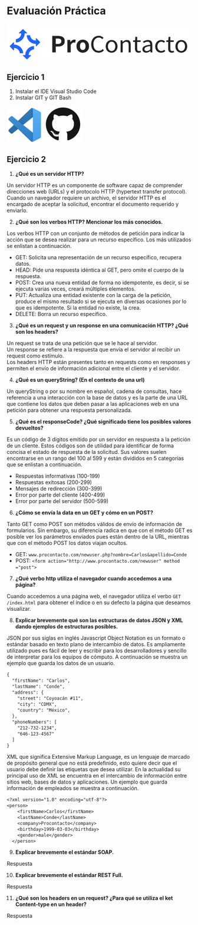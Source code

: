 # Evaluación Práctica 

![Logo Procontacto](/img/logo.png)

## Ejercicio 1

1. Instalar el IDE Visual Studio Code
2. Instalar GIT y GIT Bash


![Logo Visual Studio](/img/vs.png)
![Logo Git](/img/git.png)


## Ejercicio 2

1. **¿Qué es un servidor HTTP?** 

Un servidor HTTP es un componente de software capaz de comprender direcciones web (URLs) y el protocolo HTTP (hypertext transfer protocol). Cuando un navegador requiere un archivo, el servidor HTTP es el encargado de aceptar la solicitud, encontrar el documento requerido y enviarlo.

2. **¿Qué son los verbos HTTP? Mencionar los más conocidos.**  

Los verbos HTTP con un conjunto de métodos de petición para indicar la acción que se desea realizar para un recurso específico. Los más utilizados se enlistan a continuación.

- GET: Solicita una representación de un recurso específico, recupera datos.
- HEAD: Pide una respuesta idéntica al GET, pero omite el cuerpo de la respuesta.
- POST: Crea una nueva entidad de forma no idempotente, es decir, si se ejecuta varias veces, creará múltiples elementos. 
- PUT: Actualiza una entidad existente con la carga de la petición, produce el mismo resultado si se ejecuta en diversas ocasiones por lo que es idempotente. Si la entidad no existe, la crea.
- DELETE: Borra un recurso específico.


3. **¿Qué es un request y un response en una comunicación HTTP? ¿Qué son los headers?**

Un request se trata de una petición que se le hace al servidor.  
Un response se refiere a la respuesta que envía el servidor al recibir un request como estímulo.  
Los headers HTTP están presentes tanto en requests como en responses y permiten el envío de información adicional entre el cliente y el servidor.

4. **¿Qué es un queryString? (En el contexto de una url)**  

Un queryString o por su nombre en español, cadena de consultas, hace referencia a una interacción con la base de datos y es la parte de una URL que contiene los datos que deben pasar a las aplicaciones web en una petición para obtener una respuesta personalizada. 

5. **¿Qué es el responseCode? ¿Qué significado tiene los posibles valores devueltos?** 

Es un código de 3 dígitos emitido por un servidor en respuesta a la petición de un cliente. Estos códigos son de utilidad para identificar de forma concisa el estado de respuesta de la solicitud. Sus valores suelen encontrarse en un rango del 100 al 599 y están divididos en 5 categorías que se enlistan a continuación.

- Respuestas informativas (100-199)
- Respuestas exitosas (200-299)
- Mensajes de redirección (300-399)
- Error por parte del cliente (400-499)
- Error por parte del servidor (500-599)

6. **¿Cómo se envía la data en un GET y cómo en un POST?**   

Tanto GET como POST son métodos válidos de envío de información de formularios. Sin embargo, su diferencia radica en que con el método GET es posible ver los parámetros enviados pues están dentro de la URL, mientras que con el método POST los datos viajan ocultos. 

- GET: `www.procontacto.com/newuser.php?nombre=Carlos&apellido=Conde`
- POST: `<form action="http://www.procontacto.com/newuser" method ="post">`

7. **¿Qué verbo http utiliza el navegador cuando accedemos a una página?**  

Cuando accedemos a una página web, el navegador utiliza el verbo `GET /index.html` para obtener el índice o en su defecto la página que deseamos visualizar.

8. **Explicar brevemente qué son las estructuras de datos JSON y XML dando ejemplos de estructuras posibles.** 
  
JSON por sus siglas en inglés Javascript Object Notation es un formato o estándar basado en texto plano de intercambio de datos. Es ampliamente utilizado pues es fácil de leer y escribir para los desarrolladores y sencillo de interpretar para los equipos de cómputo. A continuación se muestra un ejemplo que guarda los datos de un usuario.

```
{
  "firstName": "Carlos",
  "lastName": "Conde",
  "address": {
    "street": "Coyoacán #11",
    "city": "CDMX",
    "country": "México",
  },
  "phoneNumbers": [
    "212-732-1234",
    "646-123-4567"
  ]
}
```

XML que significa Extensive Markup Language, es un lenguaje de marcado de propósito general que no está predefinido, esto quiere decir que el usuario debe definir las etiquetas que desea utilizar. En la actualidad su principal uso de XML se encuentra en el intercambio de información entre sitios web, bases de datos y aplicaciones. Un ejemplo que guarda información de empleados se muestra a continuación.

```
<?xml version="1.0" encoding="utf-8"?>
<person>
    <firstName>Carlos</firstName>
    <lastName>Conde</lastName>
    <company>Procontacto</company>
    <birthday>1999-03-03</birthday>
    <gender>male</gender>
  </person>
```

9. **Explicar brevemente el estándar SOAP.** 

Respuesta

10. **Explicar brevemente el estándar REST Full.**

Respuesta

11. **¿Qué son los headers en un request? ¿Para qué se utiliza el ket Content-type en un header?**  

Respuesta
